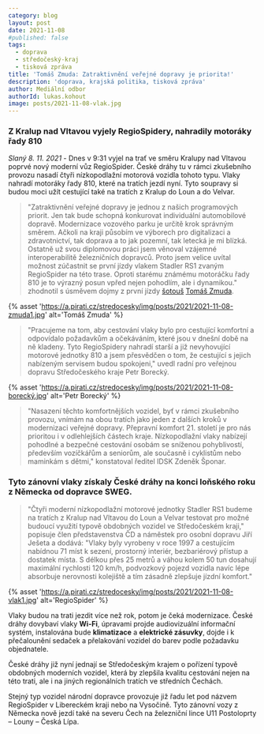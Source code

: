 ```yaml
---
category: blog
layout: post
date: 2021-11-08
#published: false
tags: 
  - doprava
  - středočeský-kraj
  - tisková zpráva
title: 'Tomáš Zmuda: Zatraktivnění veřejné dopravy je priorita!'
description: 'doprava, krajská politika, tisková zpráva'
author: Mediální odbor
authorId: lukas.kohout
image: posts/2021-11-08-vlak.jpg
---
```


### Z Kralup nad Vltavou vyjely RegioSpidery, nahradily motoráky řady 810

*Slaný 8. 11. 2021* - Dnes v 9:31 vyjel na trať ve směru Kralupy nad Vltavou poprvé nový moderní vůz RegioSpider. České dráhy tu v rámci zkušebního provozu nasadí čtyři nízkopodlažní motorová vozidla tohoto typu. Vlaky nahradí motoráky řady 810, které na tratích jezdí nyní. Tyto soupravy si budou moci užít cestující také na tratích z Kralup do Loun a do Velvar.

> "Zatraktivnění veřejné dopravy je jednou z našich programových priorit. Jen tak bude schopná konkurovat individuální automobilové dopravě. Modernizace vozového parku je určitě krok správným směrem. Ačkoli na kraji působím ve výborech pro digitalizaci a zdravotnictví, tak doprava a to jak pozemní, tak letecká je mi blízká. Ostatně už svou diplomovou práci jsem věnoval vzájemné interoperabilitě železničních dopravců. Proto jsem velice uvítal možnost zúčastnit se první jízdy vlakem Stadler RS1 zvaným RegioSpider na této trase. Oproti starému známému motoráčku řady 810 je to výrazný posun vpřed nejen pohodlím, ale i dynamikou." zhodnotil s úsměvem dojmy z první jízdy [šotouš](https://cs.wikipedia.org/wiki/%C5%A0otou%C5%A1) [Tomáš Zmuda](https://stredocesky.pirati.cz/lide/tomas-zmuda/).

{% asset 'https://a.pirati.cz/stredocesky/img/posts/2021/2021-11-08-zmuda1.jpg' alt='Tomáš Zmuda' %}

> "Pracujeme na tom, aby cestování vlaky bylo pro cestující komfortní a odpovídalo požadavkům
a očekáváním, které jsou v dnešní době na ně kladeny. Tyto RegioSpidery nahradí starší a již
nevyhovující motorové jednotky 810 a jsem přesvědčen o tom, že cestující s jejich nabízeným
servisem budou spokojeni," uvedl radní pro veřejnou dopravu Středočeského kraje Petr Borecký.

{% asset 'https://a.pirati.cz/stredocesky/img/posts/2021/2021-11-08-borecký.jpg' alt='Petr Borecký' %}

> "Nasazení těchto komfortnějších vozidel, byť v rámci zkušebního provozu, vnímám na obou tratích
jako jeden z dalších kroků v modernizaci veřejné dopravy. Přepravní komfort 21. století je pro nás
prioritou i v odlehlejších částech kraje. Nízkopodlažní vlaky nabízejí pohodlné a bezpečné cestování
osobám se sníženou pohyblivostí, především vozíčkářům a seniorům, ale současně i cyklistům nebo
maminkám s dětmi," konstatoval ředitel IDSK Zdeněk Šponar.

### Tyto zánovní vlaky získaly České dráhy na konci loňského roku z Německa od dopravce SWEG. 

> "Čtyři moderní nízkopodlažní motorové jednotky Stadler RS1 budeme na tratích z Kralup nad Vltavou
do Loun a Velvar testovat pro možné budoucí využití typově obdobných vozidel ve Středočeském
kraji," popisuje člen představenstva ČD a náměstek pro osobní dopravu Jiří Ješeta a dodává: "Vlaky
byly vyrobeny v roce 1997 a cestujícím nabídnou 71 míst k sezení, prostorný interiér, bezbariérový
přístup a dostatek místa. S délkou přes 25 metrů a váhou kolem 50 tun dosahují maximální rychlosti
120 km/h, podvozkový pojezd vozidla navíc lépe absorbuje nerovnosti kolejiště a tím zásadně
zlepšuje jízdní komfort."

{% asset 'https://a.pirati.cz/stredocesky/img/posts/2021/2021-11-08-vlak1.jpg' alt='RegioSpider' %}

Vlaky budou na trati jezdit více než rok, potom je čeká modernizace. České dráhy dovybaví vlaky **Wi-Fi**,
úpravami projde audiovizuální informační systém, instalována bude **klimatizace** a **elektrické zásuvky**,
dojde i k přečalounění sedaček a přelakování vozidel do barev podle požadavku objednatele.

České dráhy již nyní jednají se Středočeským krajem o pořízení typově obdobných moderních vozidel,
která by zlepšila kvalitu cestování nejen na této trati, ale i na jiných regionálních tratích ve středních
Čechách.

Stejný typ vozidel národní dopravce provozuje již řadu let pod názvem RegioSpider v Libereckém kraji
nebo na Vysočině. Tyto zánovní vozy z Německa nově jezdí také na severu Čech na železniční lince
U11 Postoloprty – Louny – Česká Lípa.
